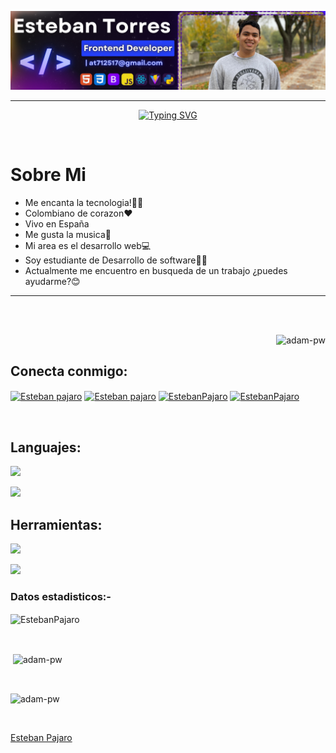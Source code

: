 
![Imagen de fondo](https://github.com/EstebanPajaroDev/EstebanPajaroDev/blob/Primary/Banner%20para%20Linkedin%20programador%20con%20fotografia.png)

<hr>
<!--  -->

<p align="center">
<a href="https://git.io/typing-svg"><img src="https://readme-typing-svg.demolab.com?font=Fira+Code&weight=900&size=40&duration=3000&pause=1000&color=F7F514&background=FFF8EF00&width=650&height=62&lines=Hola%2C+Bienvenido+a+mi+perfil;I'm+Front-End+Developer;Software+Developer" alt="Typing SVG" /></a>
</p>


<br>



	
 # Sobre Mi


- Me encanta la tecnologia!👨‍💻
- Colombiano de corazon❤️
- Vivo en España
- Me gusta la musica🎵
- Mi area es el desarrollo web💻
- Soy estudiante de Desarrollo de software👨‍🎓
- Actualmente me encuentro en busqueda de un trabajo ¿puedes ayudarme?😊
<hr>
<br>



<br>

<p><img align="right" src="https://github.com/Adam-pw/Adam-pw/blob/main/animation_500_kxa883sd.gif" alt="adam-pw" /></p>

<br>

<h2 align="left">Conecta conmigo:</h3>



<p align="left">
	
<a href="https://www.linkedin.com/in/estebanpajaro-/" target="_blank"><img align="center" src="https://skillicons.dev/icons?i=linkedin"
      alt="Esteban pajaro"/></a>
<a href="https://www.facebook.com/EstebanPajar0/" target="_blank"><img align="center" src="https://raw.githubusercontent.com/rahuldkjain/github-profile-readme-generator/master/src/images/icons/Social/facebook.svg"
      alt="Esteban pajaro" width="48"  /></a>
<a href="https://www.instagram.com/esteban_pajaro_/" target="_blank"><img align="center"  src="https://skillicons.dev/icons?i=instagram"
      alt="EstebanPajaro"/></a>
<a href="https://x.com/StebanPajaro" target="_blank"><img align="center"  src="https://skillicons.dev/icons?i=twitter"
      alt="EstebanPajaro"/></a>
</p>

<br>

<h2 align="left"> Languajes:</h3>

<p align="left">
  <a href="https://skillicons.dev">
    <img src="https://skillicons.dev/icons?i=html,css,bootstrap,javascript,nodejs" />
  </a>
</p>
<p align="left">
  <a href="https://skillicons.dev">
    <img src="https://skillicons.dev/icons?i=react,mysql,python,git,sass" />
  </a>
</p>


<h2 align="left"> Herramientas:</h3>

<p align="left">
  <a href="https://skillicons.dev">
    <img src="https://skillicons.dev/icons?i=windows,linux,ubuntu,vscode" />
  </a>
</p>
<p align="left>
  <a href="https://skillicons.dev">
    <img src="https://skillicons.dev/icons?i=notion,bash,visualstudio,photoshop" />
  </a>
</p>


<h3>Datos estadisticos:-</h3>
<p><img align="center"
    src="https://github-readme-stats.vercel.app/api/top-langs?username=EstebanPajaroDev&show_icons=true&locale=en&bg_color=0d1117&text_color=ffffff&layout=compact"
    alt="EstebanPajaro" 
    bg_color=#808080/></p>

<br>

<p>&nbsp;<img align="center" src="https://github-readme-stats.vercel.app/api?username=EstebanPajaroDev&show_icons=true&locale=en&bg_color=0d1117&text_color=ffffff&repo=convoychat"
    alt="adam-pw" /></p>

<br>

<p><img align="center" src="https://github-readme-streak-stats.herokuapp.com/?user=EstebanPajaroDev&theme=dark&background=0d1117&date_format=M%20j%5B%2C%20Y%5D" alt="adam-pw" /></p>
      
<p align="left"> <a href="https://twitter.com/" target="blank"><img
      src="https://img.shields.io/twitter/follow/?logo=twitter&style=for-the-badge" alt="" /></a> </p>

[Esteban Pajaro](https://github.com/EstebanPajaroDev)


